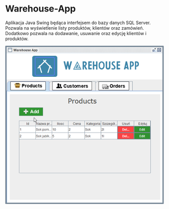# Warehouse-App

Aplikacja Java Swing będąca interfejsem do bazy danych SQL Server.
Pozwala na wyświetlenie listy produktów, klientów oraz zamówień.
Dodatkowo pozwala na dodawanie, usuwanie oraz edycję klientów i produktów.


![This is an image](https://github.com/lukaszewskasylwia19/Warehouse-App/blob/main/aplikacja.gif?raw=true)
